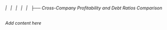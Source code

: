 ###### |   |   |   |   |   ├── Cross-Company Profitability and Debt Ratios Comparison

*Add content here*